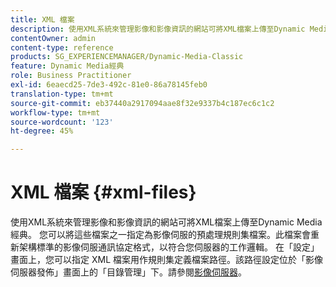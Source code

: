 ```yaml
---
title: XML 檔案
description: 使用XML系統來管理影像和影像資訊的網站可將XML檔案上傳至Dynamic Media經典。 進一步瞭解XML檔案。
contentOwner: admin
content-type: reference
products: SG_EXPERIENCEMANAGER/Dynamic-Media-Classic
feature: Dynamic Media經典
role: Business Practitioner
exl-id: 6eaecd25-7de3-492c-81e0-86a78145feb0
translation-type: tm+mt
source-git-commit: eb37440a2917094aae8f32e9337b4c187ec6c1c2
workflow-type: tm+mt
source-wordcount: '123'
ht-degree: 45%

---
```


# XML 檔案 {#xml-files}

使用XML系統來管理影像和影像資訊的網站可將XML檔案上傳至Dynamic Media經典。 您可以將這些檔案之一指定為影像伺服的預處理規則集檔案。此檔案會重新架構標準的影像伺服通訊協定格式，以符合您伺服器的工作邏輯。 在「設定」畫面上，您可以指定 XML 檔案用作規則集定義檔案路徑。該路徑設定位於「影像伺服器發佈」畫面上的「目錄管理」下。請參閱[影像伺服器](publish-setup.md#image_server)。
